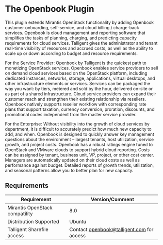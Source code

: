 # The Openbook Plugin

This plugin extends Mirantis OpenStack functionality by adding Openbook customer
onboarding, self-service, and cloud billing / charge-back services. Openbook is cloud
management and reporting software that simplifies the tasks of planning, charging,
and predicting capacity requirements for cloud services.  Talligent gives the
administrator and tenant real-time visibility of resources and accrued costs, as well
as the ability to scale up or down according to budget and resource requirements.

For the Service Provider:  Openbook by Talligent is the quickest path to monetizing
OpenStack services.  Openbook enables service providers to sell on demand cloud services
based on the OpenStack platform, including dedicated instances, networks, storage,
applications, virtual desktops, and other infrastructure elements or services.  Services
can be packaged the way you want:  by tiers, metered and sold by the hour, delivered
on-site or as part of a shared infrastructure. Cloud service providers can expand their
customer reach and strengthen their existing relationship via resellers. Openbook natively
supports reseller workflow with corresponding rate plans that support taxation, currency
conversion, proration, discounts, and promotional codes independent from the master
service provider.

For the Enterprise: Without visibility into the growth of cloud services by department,
it is difficult to accurately predict how much new capacity to add, and when.  Openbook
is designed to quickly answer key management questions about the environment – largest
tenants, host utilization, service growth, and project costs.  Openbook has a robust
ratings engine tuned to OpenStack and VMware clouds to support hybrid cloud reporting.
Costs can be assigned by tenant, business unit, VP, project, or other cost center.
Managers are automatically updated on their cloud costs as well as performance against
budget.  Detailed reports of growth trends, utilization, and seasonal patterns allow
you to better plan for new capacity.

## Requirements
| Requirement                      | Version/Comment                           |
|----------------------------------|-------------------------------------------|
| Mirantis OpenStack compatility   | 8.0                                       |
| Distribution Supported           | Ubuntu                                    |
| Talligent Sharefile access       | Contact openbook@talligent.com for access |
